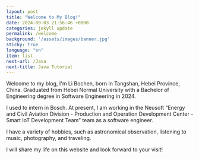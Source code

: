 ```yaml
---
layout: post
title: "Welcome to My Blog!"
date: 2024-09-03 21:56:46 +0800
categories: jekyll update
permalink: /welcome
background: '/assets/images/banner.jpg'
sticky: true
language: "en"
item: list
next-url: /Java
next-title: Java Tutorial
---
```


Welcome to my blog, I'm Li Bochen, born in Tangshan, Hebei Province, China. Graduated from Hebei Normal University with
a Bachelor of Engineering degree in Software Engineering in 2024.

I used to intern in Bosch. At present, I am working in the Neusoft “Energy and Civil Aviation Division - Production and
Operation Development Center - Smart IoT Development Team” team as a software engineer.

I have a variety of hobbies, such as astronomical observation, listening to music, photography, and traveling.

I will share my life on this website and look forward to your visit!
